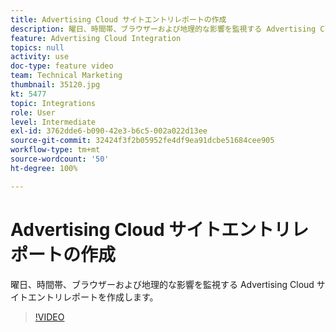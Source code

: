 ```yaml
---
title: Advertising Cloud サイトエントリレポートの作成
description: 曜日、時間帯、ブラウザーおよび地理的な影響を監視する Advertising Cloud サイトエントリレポートを作成します。
feature: Advertising Cloud Integration
topics: null
activity: use
doc-type: feature video
team: Technical Marketing
thumbnail: 35120.jpg
kt: 5477
topic: Integrations
role: User
level: Intermediate
exl-id: 3762dde6-b090-42e3-b6c5-002a022d13ee
source-git-commit: 32424f3f2b05952fe4df9ea91dcbe51684cee905
workflow-type: tm+mt
source-wordcount: '50'
ht-degree: 100%

---
```


# Advertising Cloud サイトエントリレポートの作成

曜日、時間帯、ブラウザーおよび地理的な影響を監視する Advertising Cloud サイトエントリレポートを作成します。

>[!VIDEO](https://video.tv.adobe.com/v/35120/?quality=12&learn=on)
